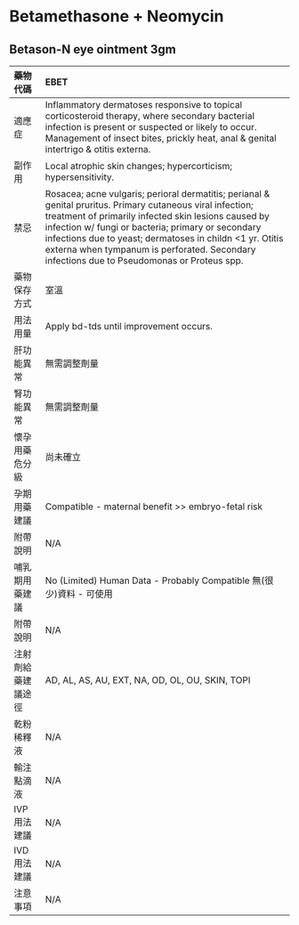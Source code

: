 # Betamethasone + Neomycin

## Betason-N eye ointment 3gm

| 藥物代碼           | EBET                                                                                                                                                                                                                                                                                                                                                                              |
|:-------------------|:----------------------------------------------------------------------------------------------------------------------------------------------------------------------------------------------------------------------------------------------------------------------------------------------------------------------------------------------------------------------------------|
| 適應症             | Inflammatory dermatoses responsive to topical corticosteroid therapy, where secondary bacterial infection is present or suspected or likely to occur. Management of insect bites, prickly heat, anal & genital intertrigo & otitis externa.                                                                                                                                       |
| 副作用             | Local atrophic skin changes; hypercorticism; hypersensitivity.                                                                                                                                                                                                                                                                                                                    |
| 禁忌               | Rosacea; acne vulgaris; perioral dermatitis; perianal & genital pruritus. Primary cutaneous viral infection; treatment of primarily infected skin lesions caused by infection w/ fungi or bacteria; primary or secondary infections due to yeast; dermatoses in childn <1 yr. Otitis externa when tympanum is perforated. Secondary infections due to Pseudomonas or Proteus spp. |
| 藥物保存方式       | 室溫                                                                                                                                                                                                                                                                                                                                                                              |
| 用法用量           | Apply bd-tds until improvement occurs.                                                                                                                                                                                                                                                                                                                                            |
| 肝功能異常         | 無需調整劑量                                                                                                                                                                                                                                                                                                                                                                      |
| 腎功能異常         | 無需調整劑量                                                                                                                                                                                                                                                                                                                                                                      |
| 懷孕用藥危分級     | 尚未確立                                                                                                                                                                                                                                                                                                                                                                          |
| 孕期用藥建議       | Compatible - maternal benefit >> embryo-fetal risk                                                                                                                                                                                                                                                                                                                                |
| 附帶說明           | N/A                                                                                                                                                                                                                                                                                                                                                                               |
| 哺乳期用藥建議     | No (Limited) Human Data - Probably Compatible 無(很少)資料 - 可使用                                                                                                                                                                                                                                                                                                               |
| 附帶說明           | N/A                                                                                                                                                                                                                                                                                                                                                                               |
| 注射劑給藥建議途徑 | AD, AL, AS, AU, EXT, NA, OD, OL, OU, SKIN, TOPI                                                                                                                                                                                                                                                                                                                                   |
| 乾粉稀釋液         | N/A                                                                                                                                                                                                                                                                                                                                                                               |
| 輸注點滴液         | N/A                                                                                                                                                                                                                                                                                                                                                                               |
| IVP 用法建議       | N/A                                                                                                                                                                                                                                                                                                                                                                               |
| IVD 用法建議       | N/A                                                                                                                                                                                                                                                                                                                                                                               |
| 注意事項           | N/A                                                                                                                                                                                                                                                                                                                                                                               |


